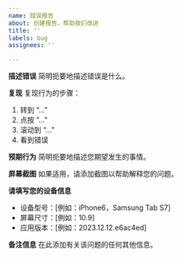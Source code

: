 ```yaml
---
name: 错误报告
about: 创建报告，帮助我们改进
title: ''
labels: bug
assignees: ''

---
```


**描述错误**
简明扼要地描述错误是什么。

**复现**
复现行为的步骤：
1. 转到 “...”
2. 点按 “...”
3. 滚动到 “...”
4. 看到错误

**预期行为**
简明扼要地描述您期望发生的事情。

**屏幕截图**
如果适用，请添加截图以帮助解释您的问题。

**请填写您的设备信息**
 - 设备型号：[例如：iPhone6，Samsung Tab S7]
 - 屏幕尺寸：[例如：10.9]
 - 应用版本：[例如：2023.12.12.e6ac4ed]

**备注信息**
在此添加有关该问题的任何其他信息。
